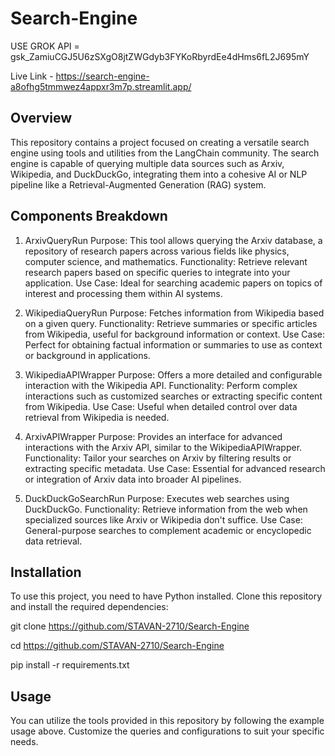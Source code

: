﻿# Search-Engine
USE GROK API = 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

Live Link - https://search-engine-a8ofhg5tmmwez4appxr3m7p.streamlit.app/


## Overview
This repository contains a project focused on creating a versatile search engine using tools and utilities from the LangChain community. The search engine is capable of querying multiple data sources such as Arxiv, Wikipedia, and DuckDuckGo, integrating them into a cohesive AI or NLP pipeline like a Retrieval-Augmented Generation (RAG) system.

## Components Breakdown

1. ArxivQueryRun
Purpose: This tool allows querying the Arxiv database, a repository of research papers across various fields like physics, computer science, and mathematics.
Functionality: Retrieve relevant research papers based on specific queries to integrate into your application.
Use Case: Ideal for searching academic papers on topics of interest and processing them within AI systems.

2. WikipediaQueryRun
Purpose: Fetches information from Wikipedia based on a given query.
Functionality: Retrieve summaries or specific articles from Wikipedia, useful for background information or context.
Use Case: Perfect for obtaining factual information or summaries to use as context or background in applications.

3. WikipediaAPIWrapper
Purpose: Offers a more detailed and configurable interaction with the Wikipedia API.
Functionality: Perform complex interactions such as customized searches or extracting specific content from Wikipedia.
Use Case: Useful when detailed control over data retrieval from Wikipedia is needed.

4. ArxivAPIWrapper
Purpose: Provides an interface for advanced interactions with the Arxiv API, similar to the WikipediaAPIWrapper.
Functionality: Tailor your searches on Arxiv by filtering results or extracting specific metadata.
Use Case: Essential for advanced research or integration of Arxiv data into broader AI pipelines.

5. DuckDuckGoSearchRun
Purpose: Executes web searches using DuckDuckGo.
Functionality: Retrieve information from the web when specialized sources like Arxiv or Wikipedia don't suffice.
Use Case: General-purpose searches to complement academic or encyclopedic data retrieval.

## Installation
To use this project, you need to have Python installed. Clone this repository and install the required dependencies:

git clone https://github.com/STAVAN-2710/Search-Engine

cd https://github.com/STAVAN-2710/Search-Engine
  
pip install -r requirements.txt

## Usage
You can utilize the tools provided in this repository by following the example usage above. Customize the queries and configurations to suit your specific needs.

